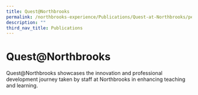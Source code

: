 ```yaml
---
title: Quest@Northbrooks
permalink: /northbrooks-experience/Publications/Quest-at-Northbrooks/permalink/
description: ""
third_nav_title: Publications
---
```

Quest@Northbrooks
=================

Quest@Northbrooks showcases the innovation and professional development journey taken by staff at Northbrooks in enhancing teaching and learning.